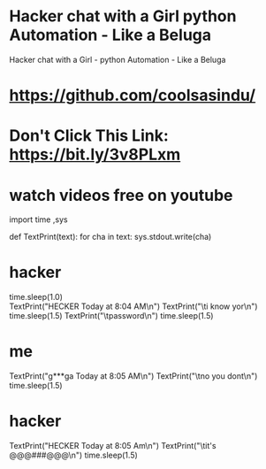 # Hacker chat with a Girl python Automation - Like a Beluga
Hacker chat with a Girl - python Automation - Like a Beluga

# https://github.com/coolsasindu/
# Don't Click This Link: https://bit.ly/3v8PLxm 
# watch videos free on youtube
import time ,sys

def TextPrint(text):
	for cha in text:
		sys.stdout.write(cha)

# hacker
time.sleep(1.0)   
TextPrint("HECKER Today at 8:04 AM\n")
TextPrint("\ti know yor\n")
time.sleep(1.5)
TextPrint("\tpassword\n")
time.sleep(1.5) 
# me
TextPrint("g***ga Today at 8:05 AM\n")
TextPrint("\tno you dont\n")
time.sleep(1.5)

# hacker 
TextPrint("HECKER Today at 8:05 Am\n")
TextPrint("\tit's @@@###@@@\n")
time.sleep(1.5)

